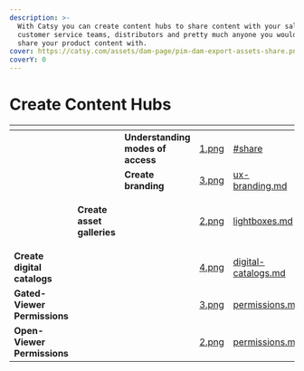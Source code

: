 ```yaml
---
description: >-
  With Catsy you can create content hubs to share content with your sales teams,
  customer service teams, distributors and pretty much anyone you would like to
  share your product content with.
cover: https://catsy.com/assets/dam-page/pim-dam-export-assets-share.png
coverY: 0
---
```


# Create Content Hubs



<table data-view="cards"><thead><tr><th></th><th></th><th></th><th data-hidden data-card-cover data-type="files"></th><th data-hidden data-card-target data-type="content-ref"></th></tr></thead><tbody><tr><td></td><td></td><td><strong>Understanding modes of access</strong></td><td><a href="../../.gitbook/assets/1.png">1.png</a></td><td><a href="filter-download-share-lightboxes.md#share">#share</a></td></tr><tr><td></td><td></td><td><strong>Create branding</strong></td><td><a href="../../.gitbook/assets/3.png">3.png</a></td><td><a href="ux-branding.md">ux-branding.md</a></td></tr><tr><td></td><td><p></p><p><strong>Create asset galleries</strong></p></td><td></td><td><a href="../../.gitbook/assets/2.png">2.png</a></td><td><a href="lightboxes.md">lightboxes.md</a></td></tr><tr><td><strong>Create digital catalogs</strong></td><td></td><td></td><td><a href="../../.gitbook/assets/4.png">4.png</a></td><td><a href="digital-catalogs.md">digital-catalogs.md</a></td></tr><tr><td><strong>Gated-Viewer Permissions</strong></td><td></td><td></td><td><a href="../../.gitbook/assets/3.png">3.png</a></td><td><a href="../../admin/permissions.md">permissions.md</a></td></tr><tr><td><strong>Open-Viewer Permissions</strong></td><td></td><td></td><td><a href="../../.gitbook/assets/2.png">2.png</a></td><td><a href="../../admin/permissions.md">permissions.md</a></td></tr></tbody></table>

<figure><img src="https://catsy.com/assets/dam-page/pim-dam-export-assets-share.png" alt=""><figcaption></figcaption></figure>
